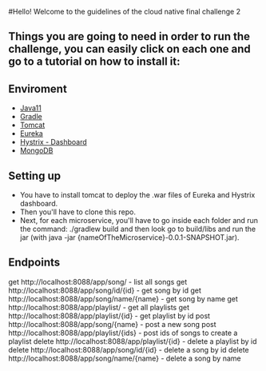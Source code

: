 #Hello! Welcome to the guidelines of the cloud native final challenge 2

## Things you are going to need in order to run the challenge, you can easily click on each one and go to a tutorial on how to install it:

## Enviroment
 - [Java11](https://www.java.com/en/download/help/download_options.html)
 - [Gradle](https://gradle.org/install/)
 - [Tomcat](https://www.digitalocean.com/community/tutorials/install-tomcat-9-ubuntu-1804-pt)
 - [Eureka](https://github.com/Netflix/eureka/wiki/Building-Eureka-Client-and-Server)
 - [Hystrix - Dashboard](https://github.com/Netflix/Hystrix/wiki/Getting-Started)
 - [MongoDB](https://www.mongodb.com/docs/manual/installation/)

## Setting up
 - You have to install tomcat to deploy the .war files of Eureka and Hystrix dashboard.
 - Then you'll have to clone this repo.
 - Next, for each microservice, you'll have to go inside each folder and run the command: ./gradlew build and then look go to build/libs and run the jar (with java -jar {nameOfTheMicroservice}-0.0.1-SNAPSHOT.jar).

## Endpoints
get http://localhost:8088/app/song/ - list all songs
get http://localhost:8088/app/song/id/{id} - get song by id
get http://localhost:8088/app/song/name/{name} - get song by name
get http://localhost:8088/app/playlist/ - get all playlists
get http://localhost:8088/app/playlist/{id} - get playlist by id
post http://localhost:8088/app/song/{name} - post a new song
post http://localhost:8088/app/playlist/{ids} - post ids of songs to create a playlist
delete http://localhost:8088/app/playlist/{id} - delete a playlist by id
delete http://localhost:8088/app/song/id/{id} - delete a song by id
delete http://localhost:8088/app/song/name/{name} - delete a song by name

